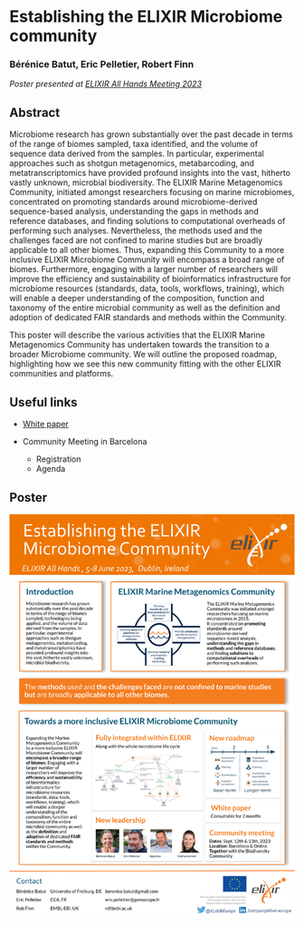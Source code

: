 Establishing the ELIXIR Microbiome community 
============================================

### Bérénice Batut, Eric Pelletier, Robert Finn

*Poster presented at [ELIXIR All Hands Meeting 2023](https://elixir-europe.org/events/elixir-all-hands-2023)*

## Abstract

Microbiome research has grown substantially over the past decade in terms of the range of biomes sampled, taxa identified, and the volume of sequence data derived from the samples. In particular, experimental approaches such as shotgun metagenomics, metabarcoding, and metatranscriptomics have provided profound insights into the vast, hitherto vastly unknown, microbial biodiversity. 
The ELIXIR Marine Metagenomics Community, initiated amongst researchers focusing on marine microbiomes, concentrated on promoting standards around microbiome-derived sequence-based analysis, understanding the gaps in methods and reference databases, and finding solutions to computational overheads of performing such analyses. Nevertheless, the methods used and the challenges faced are not confined to marine studies but are broadly applicable to all other biomes. 
Thus, expanding this Community to a more inclusive ELIXIR Microbiome Community will encompass a broad range of biomes. Furthermore, engaging with a larger number of researchers will improve the efficiency and sustainability of bioinformatics infrastructure for microbiome resources (standards, data, tools, workflows, training), which will enable a deeper understanding of the composition, function and taxonomy of the entire microbial community as well as the definition and adoption of dedicated FAIR standards and methods within the Community.

This poster will describe the various activities that the ELIXIR Marine Metagenomics Community has undertaken towards the transition to a broader Microbiome community. We will outline the proposed roadmap, highlighting how we see this new community fitting with the other ELIXIR communities and platforms.

## Useful links

- [White paper](https://drive.google.com/file/d/1HvqUMJo7H1cbd2uwh0qZP5in45uqFtLo/view?usp=sharing)

- Community Meeting in Barcelona
    - Registration
    - Agenda

## Poster

![Poster](poster.png)
